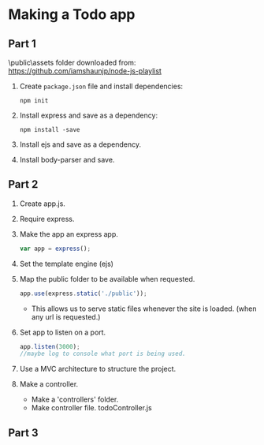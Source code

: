 # Making a Todo app

## Part 1

\public\assets folder downloaded from: https://github.com/iamshaunjp/node-js-playlist

1. Create ```package.json``` file and install dependencies:
    ```
    npm init
    ```

2. Install express and save as a dependency:
    ```
    npm install -save
    ```

3. Install ejs and save as a dependency.

4. Install body-parser and save.

## Part 2

1. Create app.js.

2. Require express.

3. Make the app an express app.
    ```js
    var app = express();
    ```

4. Set the template engine (ejs)

5. Map the public folder to be available when requested.
    ```js
    app.use(express.static('./public'));
    ```
    - This allows us to serve static files whenever the site is loaded. (when any url is requested.)

6. Set app to listen on a port.
    ```js
    app.listen(3000);
    //maybe log to console what port is being used.
    ```

7. Use a MVC architecture to structure the project.

8. Make a controller.
    - Make a 'controllers' folder.
    - Make controller file. todoController.js



## Part 3

